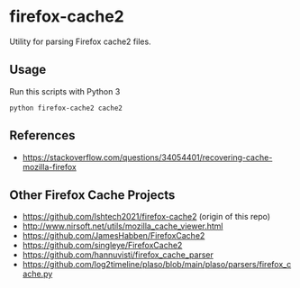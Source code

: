 # firefox-cache2
 Utility for parsing Firefox cache2 files.

## Usage
Run this scripts with Python 3

```
python firefox-cache2 cache2
```

## References

- https://stackoverflow.com/questions/34054401/recovering-cache-mozilla-firefox

## Other Firefox Cache Projects

 - https://github.com/lshtech2021/firefox-cache2 (origin of this repo)
 - http://www.nirsoft.net/utils/mozilla_cache_viewer.html
 - https://github.com/JamesHabben/FirefoxCache2
 - https://github.com/singleye/FirefoxCache2
 - https://github.com/hannuvisti/firefox_cache_parser
 - https://github.com/log2timeline/plaso/blob/main/plaso/parsers/firefox_cache.py
